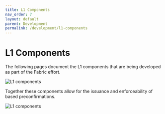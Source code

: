 ```yaml
---
title: L1 Components
nav_order: 7
layout: default
parent: Development
permalink: /development/l1-components
---
```


# L1 Components

The following pages document the L1 components that are being developed as part of the Fabric effort.

![L1 components](/website/assets/images/L1-Component.png)

Together these components allow for the issuance and enforceability of based preconfirmations. 

![L1 components](/website/assets/images/L1-Component-Flow.png)
